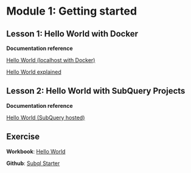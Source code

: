 # Module 1: Getting started

## Lesson 1: Hello World with Docker

**Documentation reference**

[Hello World (localhost with Docker)](https://doc.subquery.network/quickstart/helloworld-localhost/#)

[Hello World explained](https://doc.subquery.network/quickstart/understanding-helloworld/)

## Lesson 2: Hello World with SubQuery Projects

**Documentation reference**

[Hello World (SubQuery hosted)](https://doc.subquery.network/quickstart/helloworld-hosted/)

## Exercise
**Workbook**: [Hello World](/assets/pdf/Hello_World_Lab.pdf)

**Github**: [Subql Starter](https://github.com/subquery/subql-starter)